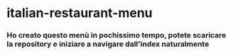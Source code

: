 # italian-restaurant-menu
### Ho creato questo menù in pochissimo tempo, potete scaricare la repository e iniziare a navigare dall'index naturalmente
